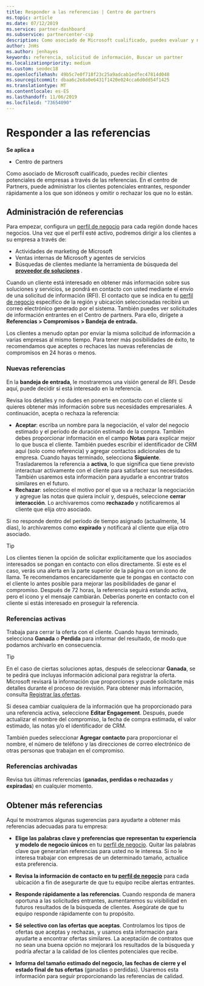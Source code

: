 ```yaml
---
title: Responder a las referencias | Centro de partners
ms.topic: article
ms.date: 07/12/2019
ms.service: partner-dashboard
ms.subservice: partnercenter-csp
description: Como asociado de Microsoft cualificado, puedes evaluar y negociar referencias, así como responder a estas, a través del Centro de partners.
author: JnHs
ms.author: jenhayes
keywords: referencia, solicitud de información, Buscar un partner
ms.localizationpriority: medium
ms.custom: seodec18
ms.openlocfilehash: 49b5c7e0f718f23c25a9adcab1edfec47814d048
ms.sourcegitcommit: dbaa6c2e8a0e6431f1420e024cca6d0dd54f1425
ms.translationtype: MT
ms.contentlocale: es-ES
ms.lasthandoff: 11/06/2019
ms.locfileid: "73654090"
---
```

# <a name="respond-to-referrals"></a>Responder a las referencias

**Se aplica a**

-  Centro de partners

Como asociado de Microsoft cualificado, puedes recibir clientes potenciales de empresas a través de las referencias. En el centro de Partners, puede administrar los clientes potenciales entrantes, responder rápidamente a los que son idóneos y omitir o rechazar los que no lo están. 

## <a name="referral-management"></a>Administración de referencias

Para empezar, configura un [perfil de negocio](create-a-marketing-profile.md) para cada región donde haces negocios. Una vez que el perfil esté activo, podremos dirigir a los clientes a su empresa a través de:

*  Actividades de marketing de Microsoft
*  Ventas internas de Microsoft y agentes de servicios
*  Búsquedas de clientes mediante la herramienta de búsqueda del **[proveedor de soluciones](https://www.microsoft.com/solution-providers/home)** .

Cuando un cliente está interesado en obtener más información sobre sus soluciones y servicios, se pondrá en contacto con usted mediante el envío de una solicitud de información (RFI). El contacto que se indica en tu [perfil de negocio](create-a-marketing-profile.md) específico de la región y ubicación seleccionadas recibirá un correo electrónico generado por el sistema. También puedes ver solicitudes de información entrantes en el Centro de partners. Para ello, dirígete a **Referencias > Compromisos > Bandeja de entrada.**

Los clientes a menudo optan por enviar la misma solicitud de información a varias empresas al mismo tiempo. Para tener más posibilidades de éxito, te recomendamos que aceptes o rechaces las nuevas referencias de compromisos en 24 horas o menos.

### <a name="new-referrals"></a>Nuevas referencias

En la **bandeja de entrada**, le mostraremos una visión general de RFI. Desde aquí, puede decidir si está interesado en la referencia.

Revisa los detalles y no dudes en ponerte en contacto con el cliente si quieres obtener más información sobre sus necesidades empresariales. A continuación, acepta o rechaza la referencia:

*  **Aceptar**: escriba un nombre para la negociación, el valor del negocio estimado y el período de duración estimado de la compra. También debes proporcionar información en el campo **Notas** para explicar mejor lo que busca el cliente. También puedes escribir el identificador de CRM aquí (solo como referencia) y agregar contactos adicionales de tu empresa. Cuando hayas terminado, selecciona **Siguiente**. Trasladaremos la referencia a **activa**, lo que significa que tiene previsto interactuar activamente con el cliente para satisfacer sus necesidades. También usaremos esta información para ayudarle a encontrar tratos similares en el futuro.
*  **Rechazar**: seleccione el motivo por el que va a rechazar la negociación y agregue las notas que quiera incluir y, después, seleccione **cerrar interacción**. Lo archivaremos como **rechazado** y notificaremos al cliente que elija otro asociado.

Si no responde dentro del período de tiempo asignado (actualmente, 14 días), lo archivaremos como **expirado** y notificará al cliente que elija otro asociado.

> [!TIP]
> Los clientes tienen la opción de solicitar explícitamente que los asociados interesados se pongan en contacto con ellos directamente. Si este es el caso, verás una alerta en la parte superior de la página con un icono de llama. Te recomendamos encarecidamente que te pongas en contacto con el cliente lo antes posible para mejorar las posibilidades de ganar el compromiso. Después de 72 horas, la referencia seguirá estando activa, pero el icono y el mensaje cambiarán. Deberías ponerte en contacto con el cliente si estás interesado en proseguir la referencia.

### <a name="active-referrals"></a>Referencias activas

Trabaja para cerrar la oferta con el cliente. Cuando hayas terminado, selecciona **Ganada** o **Perdida** para informar del resultado, de modo que podamos archivarlo en consecuencia.

> [!TIP]
> En el caso de ciertas soluciones aptas, después de seleccionar **Ganada**, se te pedirá que incluyas información adicional para registrar la oferta. Microsoft revisará la información que proporciones y puede solicitarte más detalles durante el proceso de revisión. Para obtener más información, consulta [Registrar las ofertas](register-deals.md).

Si desea cambiar cualquiera de la información que ha proporcionado para una referencia activa, seleccione **Editar Engagement**. Después, puede actualizar el nombre del compromiso, la fecha de compra estimada, el valor estimado, las notas y/o el identificador de CRM.

También puedes seleccionar **Agregar contacto** para proporcionar el nombre, el número de teléfono y las direcciones de correo electrónico de otras personas que trabajan en el compromiso.


### <a name="archived-referrals"></a>Referencias archivadas

Revisa tus últimas referencias (**ganadas, perdidas o rechazadas** y **expiradas**) en cualquier momento. 

## <a name="getting-more-referrals"></a>Obtener más referencias

Aquí te mostramos algunas sugerencias para ayudarte a obtener más referencias adecuadas para tu empresa:

*  **Elige las palabras clave y preferencias que representan tu experiencia y modelo de negocio únicos** en tu [perfil de negocio](create-a-marketing-profile.md). Quitar las palabras clave que generarían referencias para usted no le interesa. Si no le interesa trabajar con empresas de un determinado tamaño, actualice esta preferencia.

*  **Revisa la información de contacto en tu [perfil de negocio](create-a-marketing-profile.md)** para cada ubicación a fin de asegurarte de que tu equipo recibe alertas entrantes.

*  **Responde rápidamente a las referencias**. Cuando responda de manera oportuna a las solicitudes entrantes, aumentaremos su visibilidad en futuros resultados de la búsqueda de clientes. Asegúrate de que tu equipo responde rápidamente con tu propósito.

*  **Sé selectivo con las ofertas que aceptas**. Controlamos los tipos de ofertas que aceptas y rechazas, y usamos esta información para ayudarte a encontrar ofertas similares. La aceptación de contratos que no sean una buena opción no mejorará los resultados de la búsqueda y podría afectar a la calidad de los clientes potenciales que recibe.

*  **Informa del tamaño estimado del negocio, las fechas de cierre y el estado final de tus ofertas** (ganadas o perdidas). Usaremos esta información para seguir proporcionando las referencias de calidad.
